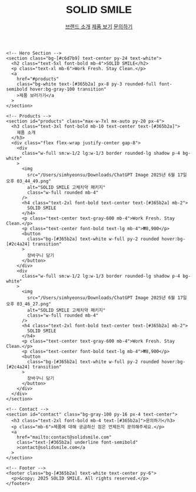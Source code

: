 <!DOCTYPE html>
<html lang="ko">
  <head>
    <meta charset="UTF-8" />
    <meta name="viewport" content="width=device-width, initial-scale=1.0" />
    <title>SOLID SMILE | 고체치약 쇼핑몰</title>
    <script src="https://cdn.tailwindcss.com"></script>
    <link
      href="https://fonts.googleapis.com/css2?family=Poppins:wght@400;600&display=swap"
      rel="stylesheet"
    />
    <style>
      body {
        font-family: "Poppins", sans-serif;
      }
    </style>
  </head>
  <body class="bg-[#f6f6f6] text-gray-800">
    <!-- Header -->
    <header class="bg-[#365b2a] text-white py-6 px-4 shadow-md">
      <div class="max-w-7xl mx-auto flex justify-between items-center">
        <h1 class="text-2xl font-bold">SOLID SMILE</h1>
        <nav class="space-x-6">
          <a href="#about" class="hover:underline">브랜드 소개</a>
          <a href="#products" class="hover:underline">제품 보기</a>
          <a href="#contact" class="hover:underline">문의하기</a>
        </nav>
      </div>
    </header>

    <!-- Hero Section -->
    <section class="bg-[#c6d7b9] text-center py-24 text-white">
      <h2 class="text-5xl font-bold mb-4">SOLID SMILE</h2>
      <p class="text-xl mb-6">Work Fresh. Stay Clean.</p>
      <a
        href="#products"
        class="bg-white text-[#365b2a] px-8 py-3 rounded-full font-semibold hover:bg-gray-100 transition"
        >제품 보러가기</a
      >
    </section>

    <!-- Products -->
    <section id="products" class="max-w-7xl mx-auto py-20 px-4">
      <h3 class="text-3xl font-bold mb-10 text-center text-[#365b2a]">
        제품 소개
      </h3>
      <div class="flex flex-wrap justify-center gap-8">
        <div
          class="w-full sm:w-1/2 lg:w-1/3 border rounded-lg shadow p-4 bg-white"
        >
          <img
            src="/Users/simhyeonsu/Downloads/ChatGPT Image 2025년 6월 17일 오후 03_44_49.png"
            alt="SOLID SMILE 고체치약 패키지"
            class="w-full rounded mb-4"
          />
          <h4 class="text-2xl font-bold text-center text-[#365b2a] mb-2">
            SOLID SMILE
          </h4>
          <p class="text-center text-gray-600 mb-4">Work Fresh. Stay Clean.</p>
          <p class="text-center font-bold text-lg mb-4">₩8,900</p>
          <button
            class="bg-[#365b2a] text-white w-full py-2 rounded hover:bg-[#2c4a24] transition"
          >
            장바구니 담기
          </button>
        </div>
        <div
          class="w-full sm:w-1/2 lg:w-1/3 border rounded-lg shadow p-4 bg-white"
        >
          <img
            src="/Users/simhyeonsu/Downloads/ChatGPT Image 2025년 6월 17일 오후 03_46_27.png"
            alt="SOLID SMILE 고체치약 패키지"
            class="w-full rounded mb-4"
          />
          <h4 class="text-2xl font-bold text-center text-[#365b2a] mb-2">
            SOLID SMILE
          </h4>
          <p class="text-center text-gray-600 mb-4">Work Fresh. Stay Clean.</p>
          <p class="text-center font-bold text-lg mb-4">₩8,900</p>
          <button
            class="bg-[#365b2a] text-white w-full py-2 rounded hover:bg-[#2c4a24] transition"
          >
            장바구니 담기
          </button>
        </div>
      </div>
    </section>

    <!-- Contact -->
    <section id="contact" class="bg-gray-100 py-16 px-4 text-center">
      <h3 class="text-2xl font-bold mb-4 text-[#365b2a]">문의하기</h3>
      <p class="mb-6">제품에 대해 궁금하신 점은 언제든지 문의해주세요.</p>
      <a
        href="mailto:contact@solidsmile.com"
        class="text-[#365b2a] underline font-semibold"
        >contact@solidsmile.com</a
      >
    </section>

    <!-- Footer -->
    <footer class="bg-[#365b2a] text-white text-center py-6">
      <p>&copy; 2025 SOLID SMILE. All rights reserved.</p>
    </footer>
  </body>
</html>
